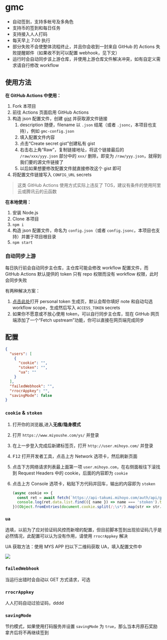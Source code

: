 # gmc

- 自动签到，支持多帐号及多角色
- 支持币的签到和每日任务
- 支持接入人人打码
- 每天早上 7:00 执行
- 部分失败不会使整体流程终止，并且你会收到一封来自 GitHub 的 Actions 失败提醒邮件（如果收不到可以配置 webhook，见下文）
- 运行时会自动同步该上游仓库，并使用上游仓库文件解决冲突，如有自定义需求请自行修改 workflow

## 使用方法

**在 GitHub Actions 中使用：**

1. Fork 本项目
2. 前往 Actions 页面启用 GitHub Actions
3. 构造 json 配置文件，创建 [gist](https://gist.github.com/) 并获取源文件链接
   1. description 随便，filename 以 `.json` 结尾（或者 `.jsonc`，本项目也支持），例如 `gmc-config.json`
   2. 填入配置文件内容
   3. 点击“Create secret gist”创建私有 gist
   4. 右击右上角“Raw”，复制链接地址，将这个链接最后的 `/raw/xxx/yyy.json` 部分中的 `xxx/` 删除，即变为 `/raw/yyy.json`，就得到我们要的源文件链接了
   5. 以后如果想要修改配置文件就直接修改这个 gist 即可
4. 将配置文件链接写入 `CONFIG_URL` secrets

> 这类 GitHub Actions 使用方式实际上违反了 TOS，建议有条件的使用阿里云或腾讯云的云函数

**在本地使用：**

1. 安装 Node.js
2. Clone 本项目
3. `npm i`
4. 构造 json 配置文件，命名为 `config.json`（或者 `config.jsonc`，本项目也支持）并置于项目根目录
5. `npm start`

### 自动同步上游

每日执行前会自动同步主仓库，主仓库可能会修改 workflow 配置文件，而 GitHub Actions 默认提供的 token 只有 repo 权限而没有 workflow 权限，此时会同步失败

有两种解决方案：

1. [点击此处](https://github.com/settings/tokens/new?description=genshin-mys-checkin&scopes=workflow)打开 personal token 生成页，默认会帮你填好 note 和自动勾选 workflow scope，生成然后写入 `ACCESS_TOKEN` secrets  
2. 如果你不愿意或不放心使用 token，可以自行同步主仓库，现在 GitHub 网页端添加了一个“Fetch upstream”功能，你可以直接在网页端完成同步

## 配置

```json
{
  "users": [
    {
      "cookie": "",
      "stoken": "",
      "ua": ""
    }
  ],
  "failedWebhook": "",
  "rrocrAppkey": "",
  "savingMode": false
}
```

### `cookie` & `stoken`

1. 打开你的浏览器,进入**无痕/隐身模式**
2. 打开 `https://www.miyoushe.com/ys/` 并登录
3. 在上一步登入完成后新建标签页，打开 `http://user.mihoyo.com/` 并登录
4. <kbd>F12</kbd> 打开开发者工具，点击上方 Network 选项卡，然后刷新页面
5. 点击下方网络请求列表最上面第一项 `user.mihoyo.com`，在右侧面板往下滚找到 Request Headers 中的 cookie，后面的内容即为 `cookie`
6. 点击上方 Console 选项卡，粘贴下方代码并回车，输出的内容即为 `stoken`

   ```js
   (async cookie => {
     const ret = await fetch(`https://api-takumi.mihoyo.com/auth/api/getMultiTokenByLoginTicket?login_ticket=${cookie.login_ticket}&token_types=3&uid=${cookie.login_uid}`).then(r => r.json());
     console.log(ret.data.list.find(({ name }) => name === 'stoken').token);
   })(Object.fromEntries(document.cookie.split(/;\s*/).map(str => str.split('='))));
   ```

### `ua`

选填，以前为了应对验证码风控而新增的配置，但目前脚本签到出现验证码几乎是必然情况，此配置可以认为没有作用，请使用 `rrocrAppkey` 解决

UA 获取方法：使用 MYS APP 扫以下二维码获取 UA，填入配置文件中

[![](https://user-images.githubusercontent.com/24877906/188344519-8b969898-6071-4642-9da2-27c64149f76b.png)](https://tool.ip138.com/useragent/)

### `failedWebhook`

当运行出错时会自动以 GET 方式请求，可选

### `rrocrAppkey`

人人打码自动过验证码，dddd

### `savingMode`

节约模式，如果使用打码服务并设置 `savingMode` 为 `true`，那么当本月原石奖励拿齐后将不再继续签到

